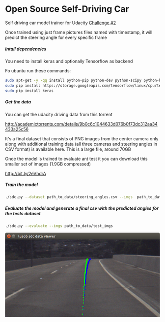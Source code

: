 # Open Source Self-Driving Car

Self driving car model trainer for Udacity [Challenge #2](https://medium.com/udacity/challenge-2-using-deep-learning-to-predict-steering-angles-f42004a36ff3#.5650j9v4s)

Once trained using just frame pictures files named with timestamp, it will predict the steering angle for every specific frame

##### Intall dependencies
You need to install keras and optionally Tensorflow as backend

Fo ubuntu run these commands:
```bash
sudo apt-get -y -qq install python-pip python-dev python-scipy python-h5py
sudo pip install https://storage.googleapis.com/tensorflow/linux/cpu/tensorflow-0.9.0-cp27-none-linux_x86_64.whl
sudo pip install keras
```

##### Get the data
You can get the udacity driving data from this torrent

http://academictorrents.com/details/9b0c6c1044633d076b0f73dc312aa34433a25c56

It's a final dataset that consists of PNG images from the center camera only along with additional training data (all three cameras and steering angles in CSV format) is available here.
This is a large file, around 70GB

Once the model is trained to evaluate ant test it you can download this smaller set of images (1.9GB compressed) 

http://bit.ly/2eVhdrA

##### Train the model
```bash
./sdc.py --dataset path_to_data/steering_angles.csv --imgs  path_to_data/imgs
```

##### Evaluate the model and generate a final csv with the predicted angles for the tests dataset

```bash
./sdc.py --evaluate --imgs path_to_data/test_imgs
```

![alt tag](https://github.com/lusob/self-driving-car/raw/master/data-viewer-screenshot.png)


